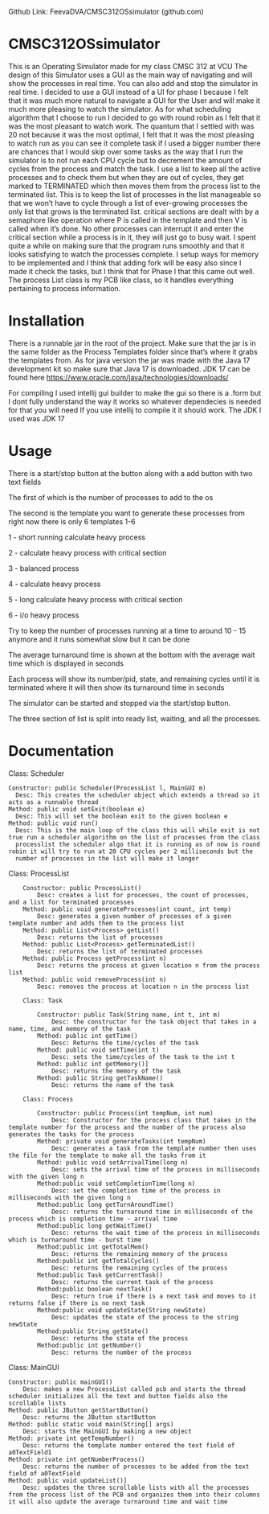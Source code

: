 Github Link: FeevaDVA/CMSC312OSsimulator (github.com)
# CMSC312OSsimulator
This is an Operating Simulator made for my class CMSC 312 at VCU
The design of this Simulator uses a GUI as the main way of navigating and will show the processes in real time. You can also add and stop the simulator in real time. I decided to use a GUI instead of a UI for phase I because I felt that it was much more natural to navigate a GUI for the User and will make it much more pleasing to watch the simulator. As for what scheduling algorithm that I choose to run I decided to go with round robin as I felt that it was the most pleasant to watch work. The quantum that I settled with was 20 not because it was the most optimal, I felt that it was the most pleasing to watch run as you can see it complete task if I used a bigger number there are chances that I would skip over some tasks as the way that I run the simulator is to not run each CPU cycle but to decrement the amount of cycles from the process and match the task. I use a list to keep all the active processes and to check them but when they are out of cycles, they get marked to TERMINATED which then moves them from the process list to the terminated list. This is to keep the list of processes in the list manageable so that we won’t have to cycle through a list of ever-growing processes the only list that grows is the terminated list. critical sections are dealt with by a semaphore like operation where P is called in the template and then V is called when it’s done. No other processes can interrupt it and enter the critical section while a process is in it, they will just go to busy wait. I spent quite a while on making sure that the program runs smoothly and that it looks satisfying to watch the processes complete. I setup ways for memory to be implemented and I think that adding fork will be easy also since I made it check the tasks, but I think that for Phase I that this came out well. The process List class is my PCB like class, so it handles everything pertaining to process information.
# Installation
There is a runnable jar in the root of the project. Make sure that the jar is in the same folder as the Process Templates folder since that’s where it grabs the templates from. As for java version the jar was made with the Java 17 development kit so make sure that Java 17 is downloaded. JDK 17 can be found here https://www.oracle.com/java/technologies/downloads/

For compiling I used intellij gui builder to make the gui so there is a .form but I dont fully understand the way it works so whatever dependecies is needed for that you will need If you use intellij to compile it it should work. The JDK I used was JDK 17

# Usage
 There is a start/stop button at the button along with a add button with two text fields
 
 The first of which is the number of processes to add to the os
 
 The second is the template you want to generate these processes from right now there is only 6 templates 1-6
 
 1 - short running calculate heavy process
 
 2 - calculate heavy process with critical section
 
 3 - balanced process
 
 4 - calculate heavy process
 
 5 - long calculate heavy process with critical section
 
 6 - i/o heavy process
 
 Try to keep the number of processes running at a time to around 10 - 15 anymore and it runs somewhat slow but it can be done
 
 The average turnaround time is shown at the bottom with the average wait time which is displayed in seconds
 
 Each process will show its number/pid, state, and remaining cycles until it is terminated where it will then show its turnaround time in seconds
 
 The simulator can be started and stopped via the start/stop button.
 
 The three section of list is split into ready list, waiting, and all the processes.

# Documentation
  
Class: Scheduler
    
    Constructor: public Scheduler(ProcessList l, MainGUI m)
      Desc: This creates the scheduler object which extends a thread so it acts as a runnable thread
    Method: public void setExit(boolean e)
      Desc: This will set the boolean exit to the given boolean e
    Method: public void run()
      Desc: This is the main loop of the class this will while exit is not true run a scheduler algorithm on the list of processes from the class 
      processlist the scheduler algo that it is running as of now is round robin it will try to run at 20 CPU cycles per 2 milliseconds but the 
      number of processes in the list will make it longer
  
Class: ProcessList
		
		Constructor: public ProcessList()
			Desc: creates a list for processes, the count of processes, and a list for terminated processes
		Method: public void generateProcesses(int count, int temp)
			Desc: generates a given number of processes of a given template number and adds them to the process list
		Method: public List<Process> getList()
			Desc: returns the list of processes
		Method: public List<Process> getTerminatedList()
			Desc: returns the list of terminated processes
		Method: public Process getProcess(int n)
			Desc: returns the process at given location n from the process list
		Method: public void removeProcess(int n)
			Desc: removes the process at location n in the process list
		
		Class: Task
			
			Constructor: public Task(String name, int t, int m)
				Desc: the constructor for the task object that takes in a name, time, and memory of the task
			Method: public int getTime()
				Desc: Returns the time/cycles of the task
			Method: public void setTime(int t)
				Desc: sets the time/cycles of the task to the int t
			Method: public int getMemory()]
				Desc: returns the memory of the task
			Method: public String getTaskName()
				Desc: returns the name of the task
				
		Class: Process
			
			Constructor: public Process(int tempNum, int num)
				Desc: Constructor for the process class that takes in the template number for the process and the number of the process also generates the tasks for the process
			Method: private void generateTasks(int tempNum)
				Desc: generates a task from the template number then uses the file for the template to make all the tasks from it
			Method: public void setArrivalTime(long n)
				Desc: sets the arrival time of the process in milliseconds with the given long n
			Method:public void setCompletionTime(long n)
				Desc: set the completion time of the process in milliseconds with the given long n
			Method:public long getTurnAroundTime()
				Desc: returns the turnaround time in milliseconds of the process which is completion time - arrival time
			Method:public long getWaitTime()
				Desc: returns the wait time of the process in milliseconds which is turnaround time - burst time
			Method:public int getTotalMem()
				Desc: returns the remaining memory of the process
			Method:public int getTotalCycles()
				Desc: returns the remaining cycles of the process
			Method:public Task getCurrentTask()
				Desc: returns the current task of the process
			Method:public boolean nextTask()
				Desc: return true if there is a next task and moves to it returns false if there is no next task
			Method:public void updateState(String newState)
				Desc: updates the state of the process to the string newState
			Method:public String getState()
				Desc: returns the state of the process
			Method:public int getNumber()
				Desc: returns the number of the process

Class: MainGUI
	
	Constructor: public mainGUI()
		Desc: makes a new ProcessList called pcb and starts the thread scheduler initializes all the text and button fields also the scrollable lists
	Method: public JButton getStartButton()
		Desc: returns the JButton startButton
	Method: public static void main(String[] args)
		Desc: starts the MainGUI by making a new object
	Method: private int getTempNumber()
		Desc: returns the template number entered the text field of a0TextField1
	Method: private int getNumberProcess()
		Desc: returns the number of processes to be added from the text field of a0TextField
	Method: public void updateList()]
		Desc: updates the three scrollable lists with all the processes from the process list of the PCB and organizes them into their columns it will also update the average turnaround time and wait time
    
